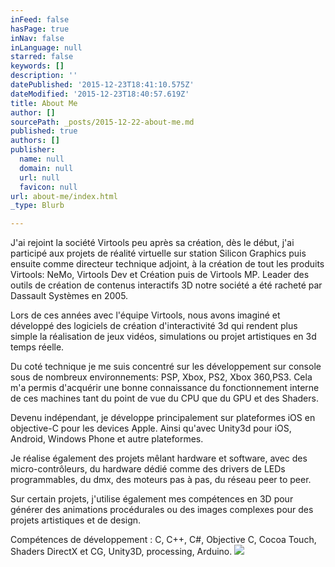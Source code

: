 ```yaml
---
inFeed: false
hasPage: true
inNav: false
inLanguage: null
starred: false
keywords: []
description: ''
datePublished: '2015-12-23T18:41:10.575Z'
dateModified: '2015-12-23T18:40:57.619Z'
title: About Me
author: []
sourcePath: _posts/2015-12-22-about-me.md
published: true
authors: []
publisher:
  name: null
  domain: null
  url: null
  favicon: null
url: about-me/index.html
_type: Blurb

---
```

J'ai rejoint la société Virtools peu après sa création, dès le début, j'ai  participé  aux projets de réalité virtuelle sur station Silicon Graphics puis ensuite comme directeur technique adjoint, à  la création de tout les produits Virtools: NeMo, Virtools Dev et Création puis de Virtools MP. Leader des outils de création de contenus interactifs 3D notre société a été racheté par Dassault Systèmes en 2005\.  

Lors de ces années  avec l'équipe Virtools, nous avons imaginé et développé des logiciels de création d'interactivité 3d qui rendent plus simple la réalisation de jeux vidéos, simulations ou projet artistiques en 3d temps réelle.

Du coté  technique je me suis concentré sur les développement sur console sous de nombreux environnements: PSP, Xbox, PS2, Xbox 360,PS3\. Cela m'a permis d'acquérir une bonne connaissance du fonctionnement interne de ces machines tant du point de vue du CPU que du GPU et des Shaders.

Devenu indépendant, je développe principalement sur plateformes iOS en objective-C pour les devices Apple. Ainsi qu'avec Unity3d pour iOS, Android, Windows Phone et autre plateformes. 

Je réalise également des projets mêlant hardware et software, avec des micro-contrôleurs, du hardware dédié comme des drivers de LEDs programmables, du dmx, des moteurs pas à pas, du réseau peer to peer.

Sur certain projets, j'utilise également mes compétences en 3D pour générer des animations procédurales ou des images complexes pour des projets artistiques et de design.

Compétences de développement : C, C++, C\#, Objective C, Cocoa Touch, Shaders DirectX et CG, Unity3D, processing, Arduino. ![](https://the-grid-user-content.s3-us-west-2.amazonaws.com/68f86d28-b649-48e5-836e-3c9df7274bf0.jpg)